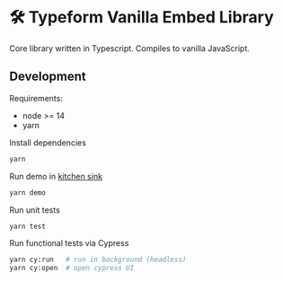 # 🛠 Typeform Vanilla Embed Library

Core library written in Typescript. Compiles to vanilla JavaScript.

## Development

Requirements:

- node >= 14
- yarn

Install dependencies

```bash
yarn
```

Run demo in [kitchen sink](../embed-kitchen-sink)

```bash
yarn demo
```

Run unit tests

```bash
yarn test
```

Run functional tests via Cypress

```bash
yarn cy:run   # run in background (headless)
yarn cy:open  # open cypress UI
```

